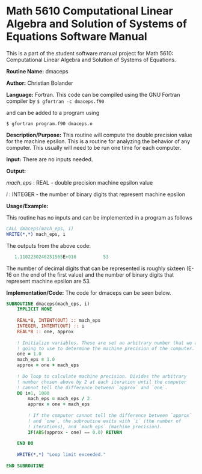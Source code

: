 # Math 5610 Computational Linear Algebra and Solution of Systems of Equations Software Manual
This is a part of the student software manual project for Math 5610: Computational Linear Algebra and Solution of Systems of Equations. 

**Routine Name:**           dmaceps

**Author:** Christian Bolander

**Language:** Fortran. This code can be compiled using the GNU Fortran compiler by
```$ gfortran -c dmaceps.f90```

and can be added to a program using

```$ gfortran program.f90 dmaceps.o ``` 

**Description/Purpose:** This routine will compute the double precision value for the machine epsilon. This is a routine for analyzing the behavior of any computer. This
usually will need to be run one time for each computer.

**Input:** There are no inputs needed.

**Output:** 

*mach_eps* : REAL - double precision machine epsilon value

*i* : INTEGER - the number of binary digits that represent machine epsilon

**Usage/Example:**

This routine has no inputs and can be implemented in a program as follows

```fortran
CALL dmaceps(mach_eps, i)
WRITE(*,*) mach_eps, i
```

The outputs from the above code:

```fortran
   1.1102230246251565E-016          53
```

The number of decimal digits that can be represented is roughly sixteen (E-16 on the
end of the first value) and the number of binary digits that represent machine epsilon are 53.

**Implementation/Code:** The code for dmaceps can be seen below.

```fortran
SUBROUTINE dmaceps(mach_eps, i)
	IMPLICIT NONE
	
	REAL*8, INTENT(OUT) :: mach_eps
	INTEGER, INTENT(OUT) :: i
	REAL*8 :: one, approx
	
	! Initialize variables. These are set an arbitrary number that we are
	! going to use to determine the machine precision of the computer.
	one = 1.0
	mach_eps = 1.0
	approx = one + mach_eps
	
	! Do loop to calculate machine precision. Divides the arbitrary
	! number chosen above by 2 at each iteration until the computer
	! cannot tell the difference between `approx` and `one`.
	DO i=1, 1000
		mach_eps = mach_eps / 2.
		approx = one + mach_eps
		
		! If the computer cannot tell the difference between `approx`
		! and `one`, the subroutine exits with `i` (the number of
		! iterations), and `mach_eps` (machine precision).
		IF(ABS(approx - one) == 0.0) RETURN
	
	END DO
	
	WRITE(*,*) "Loop limit exceeded."
	
END SUBROUTINE
```



